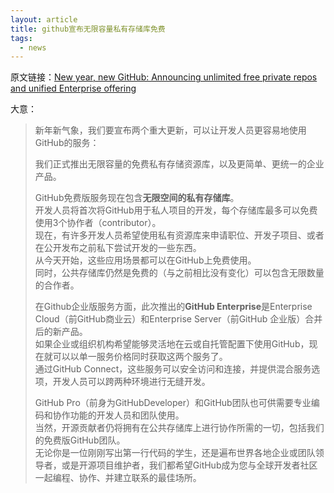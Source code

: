 ```yaml
---
layout: article
title: github宣布无限容量私有存储库免费
tags:
  - news
---
```


<!--more-->

原文链接：[New year, new GitHub: Announcing unlimited free private repos and unified Enterprise offering](https://blog.github.com/2019-01-07-new-year-new-github/)

大意：  

> 新年新气象，我们要宣布两个重大更新，可以让开发人员更容易地使用GitHub的服务：
> 
> 我们正式推出无限容量的免费私有存储资源库，以及更简单、更统一的企业产品。 
>  
> GitHub免费版服务现在包含**无限空间的私有存储库**。  
开发人员将首次将GitHub用于私人项目的开发，每个存储库最多可以免费使用3个协作者（contributor）。  
现在，有许多开发人员希望使用私有资源库来申请职位、开发子项目、或者在公开发布之前私下尝试开发的一些东西。  
从今天开始，这些应用场景都可以在GitHub上免费使用。  
同时，公共存储库仍然是免费的（与之前相比没有变化）可以包含无限数量的合作者。
> 
> 在Github企业版服务方面，此次推出的**GitHub Enterprise**是Enterprise Cloud（前GitHub商业云）和Enterprise Server（前GitHub 企业版）合并后的新产品。  
如果企业或组织机构希望能够灵活地在云或自托管配置下使用GitHub，现在就可以以单一服务价格同时获取这两个服务了。  
通过GitHub Connect，这些服务可以安全访问和连接，并提供混合服务选项，开发人员可以跨两种环境进行无缝开发。
> 
> GitHub Pro（前身为GitHubDeveloper）和GitHub团队也可供需要专业编码和协作功能的开发人员和团队使用。  
当然，开源贡献者仍将拥有在公共存储库上进行协作所需的一切，包括我们的免费版GitHub团队。  
无论你是一位刚刚写出第一行代码的学生，还是遍布世界各地企业或团队领导者，或是开源项目维护者，我们都希望GitHub成为您与全球开发者社区一起编程、协作、并建立联系的最佳场所。



